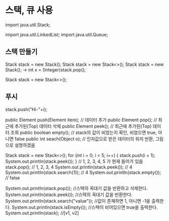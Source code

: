 # 스택, 큐 사용
import java.util.Stack;

import java.util.LinkedList;
import java.util.Queue;

## 스택 만들기
Stack<String> stack = new Stack<String>(); 
Stack<Integer> stack = new Stack<>();
Stack stack = new Stack(); ->             int x = (Integer)stack.pop();


Stack<Element> stack = new Stack<>();


## 푸시
stack.push("Hi-"+i);

public Element push(Element item); // 데이터 추가
public Element pop(); // 최근에 추가된(Top) 데이터 삭제
public Element peek(); // 최근에 추가된(Top) 데이터 조회
public boolean empty(); // stack의 값이 비었는지 확인, 비었으면 true, 아니면 false
public int seach(Object o); // 인자값으로 받은 데이터의 위치 반환, 그림으로 설명하겠음


Stack<Integer> stack = new Stack<>();
        for (int i = 0; i < 5; i++) {
            stack.push(i + 1);
            System.out.println(stack.peek());
        } // 1, 2, 3, 4, 5 가 현재 들어가 있음
        stack.pop(); // 1, 2, 3, 4
        System.out.println(stack.peek()); // 4
        System.out.println(stack.search(1)); // 4
        System.out.println(stack.empty()); // false



System.out.println(stack.pop()); //스택의 꼭대기 값을 반환하고 삭제한다.             
System.out.println(stack.peek()); //스택의 꼭대기 값을 반환한다.                  
System.out.println(stack.search("value")); //값이 존재하면 1, 아니면 -1을 출력한다. 
System.out.println(stack.isEmpty()); //스택이 비어있으면 true을 출력한다. 
System.out.println(stack);			//[v1, v2]
